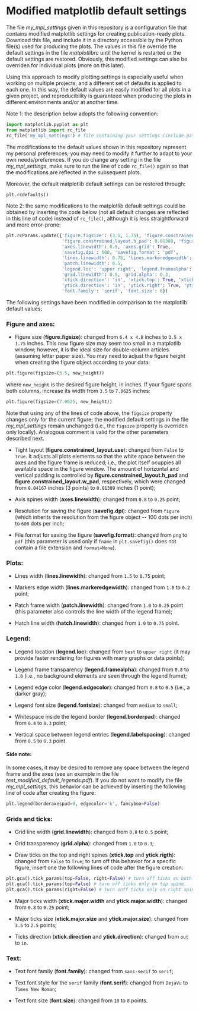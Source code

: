 # Modified matplotlib default settings

The file *my_mpl_settings* given in this repository is a configuration file that contains modified matplotlib settings for creating publication-ready plots. Download this file, and include it in a directory accessible by the Python file(s) used for producing the plots. The values in this file override the default settings in the file *matplotlibrc* until the kernel is restarted or the default settings are restored. Obviously, this modified settings can also be overriden for individual plots (more on this later).

Using this approach to modify plotting settings is especially useful when working on multiple projects, and a different set of defaults is applied to each one. In this way, the default values are easily modified for all plots in a given project, and reproducibility is guaranteed when producing the plots in different environments and/or at another time.

Note 1: the description below adopts the following convention:
```python
import matplotlib.pyplot as plt
from matplotlib import rc_file
rc_file('my_mpl_settings') # file containing your settings (include path if not located in the current directory)
```

The modifications to the default values shown in this repository represent my personal preferences; you may need to modify it further to adapt to your own needs/preferences. If you do change any setting in the file *my_mpl_settings*, make sure to run the line of code ```rc_file()``` again so that the modifications are reflected in the subsequent plots.

Moreover, the default matplotlib default settings can be restored through:
```python
plt.rcdefaults()
```

Note 2: the same modifications to the matplotlib default settings could be obtained by inserting the code below (not all default changes are reflected in this line of code) instead of ```rc_file()```, although it is less straightforward and more error-prone:
```python
plt.rcParams.update({'figure.figsize': (3.5, 1.75), 'figure.constrained_layout.use': True, 
                     'figure.constrained_layout.h_pad': 0.01389, 'figure.constrained_layout.w_pad': 0.01389,
                     'axes.linewidth': 0.5, 'axes.grid': True,
                     'savefig.dpi': 600, 'savefig.format': 'pdf',
                     'lines.linewidth': 0.75, 'lines.markeredgewidth': 0.2,
                     'patch.linewidth': 0.5,
                     'legend.loc': 'upper right', 'legend.framealpha': 1,
                     'grid.linewidth': 0.5, 'grid.alpha': 0.3, 
                     'xtick.direction': 'in', 'xtick.top': True, 'xtick.major.width': 0.5,
                     'ytick.direction': 'in', 'ytick.right': True, 'ytick.major.width': 0.5
                     'font.family': 'serif', 'font.size': 6})
```

The following settings have been modified in comparison to the matplotlib default values:

### Figure and axes:

* Figure size (**figure.figsize**): changed from ```6.4 x 4.8``` inches to ```3.5 x 1.75``` inches. This new figure size may seem too small in a matplotlib window; however, it is the ideal size for double-column articles (assuming letter paper size). You may need to adjust the figure height when creating the figure object according to your data:
```python 
plt.figure(figsize=(3.5, new_height))
```

where ```new_height``` is the desired figure height, in inches. If your figure spans both columns, increase its width from ```3.5``` to ```7.0625``` inches:
```python 
plt.figure(figsize=(7.0625, new_height))
```

Note that using any of the lines of code above, the ```figsize``` property changes only for the current figure; the modified default settings in the file *my_mpl_settings* remain unchanged (i.e., the ```figsize``` property is overriden only locally). Analogous comment is valid for the other parameters described next.

* Tight layout (**figure.constrained_layout.use**): changed from ```False``` to ```True```. It adjusts all plots elements so that the white space between the axes and the figure frame is reduced; i.e., the plot itself ocuppies all available space in the figure window. The amount of horizontal and vertical padding is controlled by **figure.constrained_layout.h_pad** and **figure.constrained_layout.w_pad**, respectively, which were changed from ```0.04167``` inches (3 points) to ```0.01389``` inches (1 point);

* Axis spines width (**axes.linewidth**): changed from ```0.8``` to ```0.25``` point;

* Resolution for saving the figure (**savefig.dpi**): changed from ```figure``` (which inherits the resolution from the figure object -- 100 dots per inch) to ```600``` dots per inch;

* File format for saving the figure (**savefig.format**): changed from ```png``` to ```pdf``` (this parameter is used only if ```fname``` in ```plt.savefig()``` does not contain a file extension and ```format=None```).

### Plots:

* Lines width (**lines.linewidth**): changed from ```1.5``` to ```0.75``` point;

* Markers edge width (**lines.markeredgewidth**): changed from ```1.0``` to ```0.2``` point;

* Patch frame width (**patch.linewidth**): changed from ```1.0``` to ```0.25``` point (this parameter also controls the line width of the legend frame);

* Hatch line width (**hatch.linewidth**): changed from ```1.0``` to ```0.75``` point.

### Legend: 

* Legend location (**legend.loc**): changed from ```best``` to ```upper right``` (it may provide faster rendering for figures with many graphs or data points);

* Legend frame transparency (**legend.framealpha**): changed from ```0.8``` to ```1.0``` (i.e., no background elements are seen through the legend frame);

* Legend edge color (**legend.edgecolor**): changed from ```0.8``` to ```0.5``` (i.e., a darker gray);

* Legend font size (**legend.fontsize**): changed from ```medium``` to ```small```;

* Whitespace inside the legend border (**legend.borderpad**): changed from ```0.4``` to ```0.3``` point;

* Vertical space between legend entries (**legend.labelspacing**): changed from ```0.5``` to ```0.3``` point.

#### Side note:

In some cases, it may be desired to remove any space between the legend frame and the axes (see an example in the file *test_modified_default_legends.pdf*). If you do not want to modify the file *my_mpl_settings*, this behavior can be achieved by inserting the following line of code after creating the figure:
```python
plt.legend(borderaxespad=0, edgecolor='k', fancybox=False)
```

### Grids and ticks:

* Grid line width (**grid.linewidth**): changed from ```0.8``` to ```0.5``` point;

* Grid transparency (**grid.alpha**): changed from ```1.0``` to ```0.3```;

* Draw ticks on the top and right spines (**xtick.top** and **ytick.rigth**): changed from ```False``` to ```True```; to turn off this behavior for a specific figure, insert one the following lines of code after the figure creation:
```python
plt.gca().tick_params(top=False, right=False) # turn off ticks on both top and right spines
plt.gca().tick_params(top=False) # turn off ticks only on top spine
plt.gca().tick_params(right=False) # turn onff ticks only on right spine
```

* Major ticks width (**xtick.major.width** and **ytick.major.width**): changed from ```0.8``` to ```0.25``` point;

* Major ticks size (**xtick.major.size** and **ytick.major.size**): changed from ```3.5``` to ```2.5``` points;

* Ticks direction (**xtick.direction** and **ytick.direction**): changed from ```out``` to ```in```.

### Text:

* Text font family (**font.family**): changed from ```sans-serif``` to ```serif```;

* Text font style for the ```serif``` family (**font.serif**): changed from ```DejaVu``` to ```Times New Roman```;

* Text font size (**font.size**): changed from ```10``` to ```8``` points.
